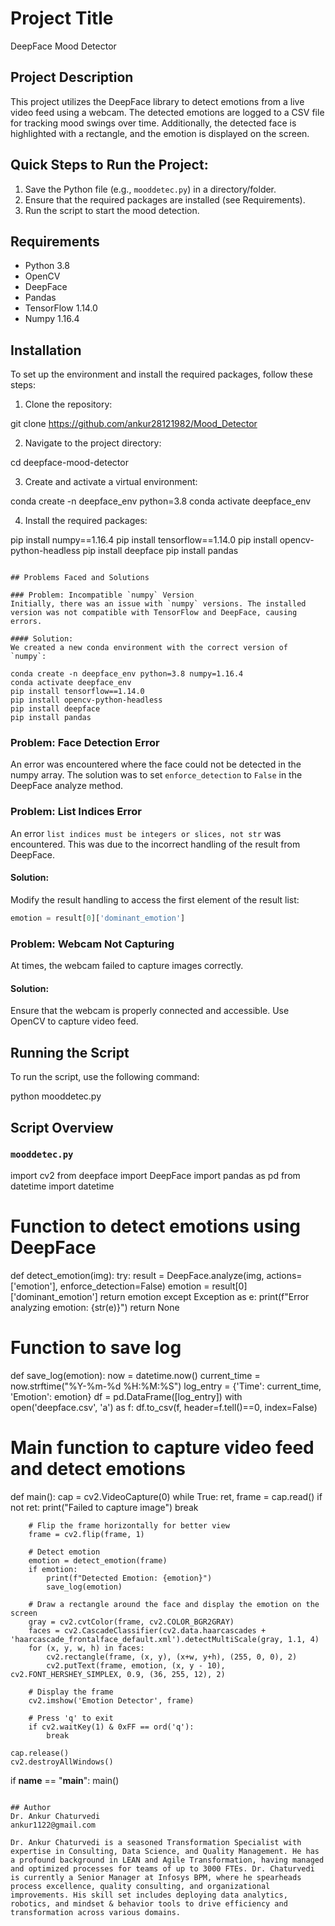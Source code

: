 # Project Title
DeepFace Mood Detector

## Project Description
This project utilizes the DeepFace library to detect emotions from a live video feed using a webcam. The detected emotions are logged to a CSV file for tracking mood swings over time. Additionally, the detected face is highlighted with a rectangle, and the emotion is displayed on the screen.

## Quick Steps to Run the Project:
1. Save the Python file (e.g., `mooddetec.py`) in a directory/folder.
2. Ensure that the required packages are installed (see Requirements).
3. Run the script to start the mood detection.

## Requirements
- Python 3.8
- OpenCV
- DeepFace
- Pandas
- TensorFlow 1.14.0
- Numpy 1.16.4

## Installation
To set up the environment and install the required packages, follow these steps:

1. Clone the repository:

git clone https://github.com/ankur28121982/Mood_Detector

2. Navigate to the project directory:

cd deepface-mood-detector


3. Create and activate a virtual environment:


conda create -n deepface_env python=3.8
conda activate deepface_env

4. Install the required packages:

pip install numpy==1.16.4
pip install tensorflow==1.14.0
pip install opencv-python-headless
pip install deepface
pip install pandas
```

## Problems Faced and Solutions

### Problem: Incompatible `numpy` Version
Initially, there was an issue with `numpy` versions. The installed version was not compatible with TensorFlow and DeepFace, causing errors. 

#### Solution:
We created a new conda environment with the correct version of `numpy`:

conda create -n deepface_env python=3.8 numpy=1.16.4
conda activate deepface_env
pip install tensorflow==1.14.0
pip install opencv-python-headless
pip install deepface
pip install pandas
```

### Problem: Face Detection Error
An error was encountered where the face could not be detected in the numpy array. The solution was to set `enforce_detection` to `False` in the DeepFace analyze method.

### Problem: List Indices Error
An error `list indices must be integers or slices, not str` was encountered. This was due to the incorrect handling of the result from DeepFace.

#### Solution:
Modify the result handling to access the first element of the result list:

```python
emotion = result[0]['dominant_emotion']
```

### Problem: Webcam Not Capturing
At times, the webcam failed to capture images correctly.

#### Solution:
Ensure that the webcam is properly connected and accessible. Use OpenCV to capture video feed.

## Running the Script

To run the script, use the following command:

python mooddetec.py

## Script Overview

### `mooddetec.py`

import cv2
from deepface import DeepFace
import pandas as pd
from datetime import datetime

# Function to detect emotions using DeepFace
def detect_emotion(img):
    try:
        result = DeepFace.analyze(img, actions=['emotion'], enforce_detection=False)
        emotion = result[0]['dominant_emotion']
        return emotion
    except Exception as e:
        print(f"Error analyzing emotion: {str(e)}")
        return None

# Function to save log
def save_log(emotion):
    now = datetime.now()
    current_time = now.strftime("%Y-%m-%d %H:%M:%S")
    log_entry = {'Time': current_time, 'Emotion': emotion}
    df = pd.DataFrame([log_entry])
    with open('deepface.csv', 'a') as f:
        df.to_csv(f, header=f.tell()==0, index=False)

# Main function to capture video feed and detect emotions
def main():
    cap = cv2.VideoCapture(0)
    while True:
        ret, frame = cap.read()
        if not ret:
            print("Failed to capture image")
            break
        
        # Flip the frame horizontally for better view
        frame = cv2.flip(frame, 1)
        
        # Detect emotion
        emotion = detect_emotion(frame)
        if emotion:
            print(f"Detected Emotion: {emotion}")
            save_log(emotion)
        
        # Draw a rectangle around the face and display the emotion on the screen
        gray = cv2.cvtColor(frame, cv2.COLOR_BGR2GRAY)
        faces = cv2.CascadeClassifier(cv2.data.haarcascades + 'haarcascade_frontalface_default.xml').detectMultiScale(gray, 1.1, 4)
        for (x, y, w, h) in faces:
            cv2.rectangle(frame, (x, y), (x+w, y+h), (255, 0, 0), 2)
            cv2.putText(frame, emotion, (x, y - 10), cv2.FONT_HERSHEY_SIMPLEX, 0.9, (36, 255, 12), 2)
        
        # Display the frame
        cv2.imshow('Emotion Detector', frame)
        
        # Press 'q' to exit
        if cv2.waitKey(1) & 0xFF == ord('q'):
            break
    
    cap.release()
    cv2.destroyAllWindows()

if __name__ == "__main__":
    main()
```

## Author
Dr. Ankur Chaturvedi
ankur1122@gmail.com

Dr. Ankur Chaturvedi is a seasoned Transformation Specialist with expertise in Consulting, Data Science, and Quality Management. He has a profound background in LEAN and Agile Transformation, having managed and optimized processes for teams of up to 3000 FTEs. Dr. Chaturvedi is currently a Senior Manager at Infosys BPM, where he spearheads process excellence, quality consulting, and organizational improvements. His skill set includes deploying data analytics, robotics, and mindset & behavior tools to drive efficiency and transformation across various domains.
